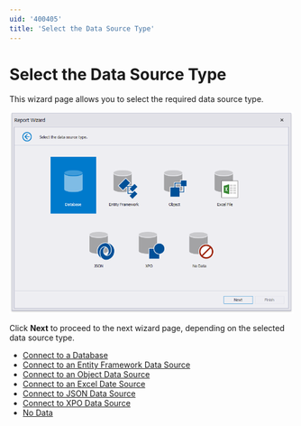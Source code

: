 ```yaml
---
uid: '400405'
title: 'Select the Data Source Type'
---
```


# Select the Data Source Type

This wizard page allows you to select the required data source type.

![ReportWizard-SelectDataSourceType](../../../../../../images/eurd-ReportWizard-SelectDataSourceType.png)


Click **Next** to proceed to the next wizard page, depending on the selected data source type.

* [Connect to a Database](../../data-source-wizard/connect-to-a-database.md)
* [Connect to an Entity Framework Data Source](../../data-source-wizard/connect-to-an-entity-framework-data-source.md)
* [Connect to an Object Data Source](../../data-source-wizard/connect-to-an-object-data-source.md)
* [Connect to an Excel Date Source](../../data-source-wizard/connect-to-an-excel-data-source.md)
* [Connect to JSON Data Source](../../data-source-wizard/connect-to-a-json-data-source.md)
* [Connect to XPO Data Source](../../data-source-wizard/connect-to-an-xpo-data-source.md)
* [No Data](../../data-source-wizard/no-data.md)
